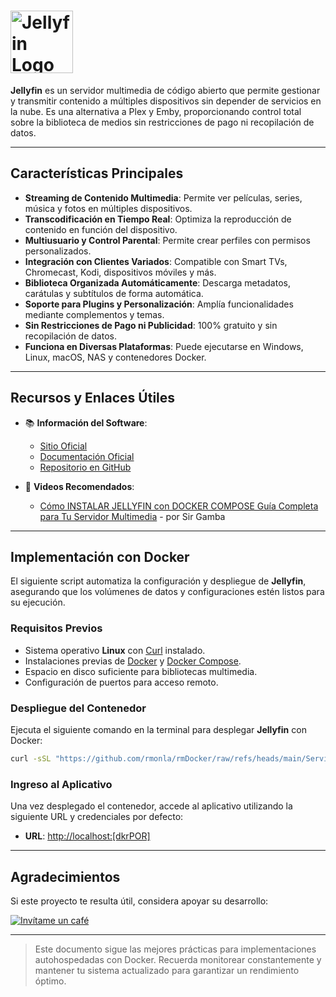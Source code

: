 <!--  
# Ricardo Monla (https://github.com/rmonla)
# Jellyfin - v250118-1121
-->

# <img src="https://jellyfin.org/images/logo.svg" alt="Jellyfin Logo" width="100"/>

**Jellyfin** es un servidor multimedia de código abierto que permite gestionar y transmitir contenido a múltiples dispositivos sin depender de servicios en la nube. Es una alternativa a Plex y Emby, proporcionando control total sobre la biblioteca de medios sin restricciones de pago ni recopilación de datos.

---

## Características Principales

- **Streaming de Contenido Multimedia**: Permite ver películas, series, música y fotos en múltiples dispositivos.
- **Transcodificación en Tiempo Real**: Optimiza la reproducción de contenido en función del dispositivo.
- **Multiusuario y Control Parental**: Permite crear perfiles con permisos personalizados.
- **Integración con Clientes Variados**: Compatible con Smart TVs, Chromecast, Kodi, dispositivos móviles y más.
- **Biblioteca Organizada Automáticamente**: Descarga metadatos, carátulas y subtítulos de forma automática.
- **Soporte para Plugins y Personalización**: Amplía funcionalidades mediante complementos y temas.
- **Sin Restricciones de Pago ni Publicidad**: 100% gratuito y sin recopilación de datos.
- **Funciona en Diversas Plataformas**: Puede ejecutarse en Windows, Linux, macOS, NAS y contenedores Docker.

---

## Recursos y Enlaces Útiles

- 📚 **Información del Software**:
  - [Sitio Oficial](https://jellyfin.org/)
  - [Documentación Oficial](https://jellyfin.org/docs/)
  - [Repositorio en GitHub](https://github.com/jellyfin/jellyfin)

- 🎥 **Videos Recomendados**:
  - [Cómo INSTALAR JELLYFIN con DOCKER COMPOSE Guía Completa para Tu Servidor Multimedia](https://youtu.be/TJAsFXvuXMg) - por Sir Gamba


---

## Implementación con Docker

El siguiente script automatiza la configuración y despliegue de **Jellyfin**, asegurando que los volúmenes de datos y configuraciones estén listos para su ejecución.

### Requisitos Previos

- Sistema operativo **Linux** con [Curl](https://curl.se/) instalado.
- Instalaciones previas de [Docker](https://docs.docker.com/engine/install/) y [Docker Compose](https://docs.docker.com/compose/).
- Espacio en disco suficiente para bibliotecas multimedia.
- Configuración de puertos para acceso remoto.

### Despliegue del Contenedor

Ejecuta el siguiente comando en la terminal para desplegar **Jellyfin** con Docker:

```bash
curl -sSL "https://github.com/rmonla/rmDocker/raw/refs/heads/main/Servidores/Jellyfin/rmDkrUp-Jellyfin.sh" | bash
```

### Ingreso al Aplicativo

Una vez desplegado el contenedor, accede al aplicativo utilizando la siguiente URL y credenciales por defecto:

- **URL**: [http://localhost:[dkrPOR]](http://localhost:[dkrPOR])

---

## Agradecimientos

Si este proyecto te resulta útil, considera apoyar su desarrollo:

[![Invítame un café](https://img.shields.io/badge/Invítame%20un%20café-%23FFDD00?style=for-the-badge&logo=buymeacoffee&logoColor=white)](https://bit.ly/4hcukTf)

---

> Este documento sigue las mejores prácticas para implementaciones autohospedadas con Docker. Recuerda monitorear constantemente y mantener tu sistema actualizado para garantizar un rendimiento óptimo.

